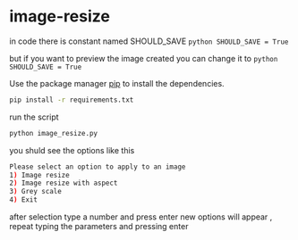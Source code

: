 # image-resize

in code there is constant named SHOULD_SAVE 
```python SHOULD_SAVE = True``` 

but if you want to preview the image created you can change it to
```python SHOULD_SAVE = True```

Use the package manager [pip](https://pip.pypa.io/en/stable/) to install the dependencies.

```bash
pip install -r requirements.txt
```

run the script

```bash
python image_resize.py
```

you shuld see the options like this

```bash
Please select an option to apply to an image
1) Image resize
2) Image resize with aspect
3) Grey scale
4) Exit
```

after selection type a number and press enter new options will appear , repeat typing the parameters and pressing enter

